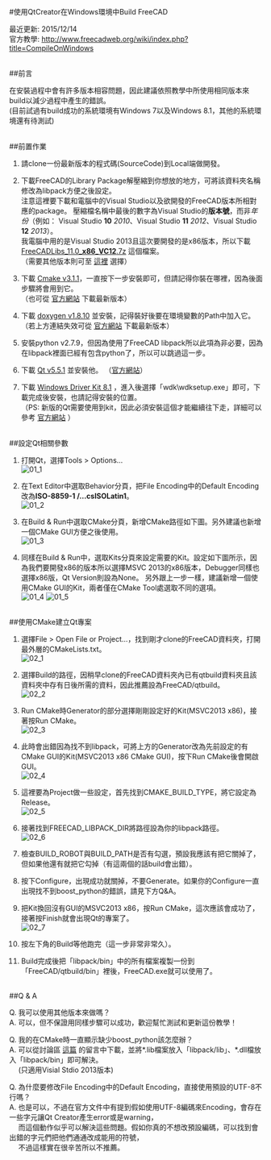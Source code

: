 #使用QtCreator在Windows環境中Build FreeCAD

最近更新: 2015/12/14<br />
官方教學: http://www.freecadweb.org/wiki/index.php?title=CompileOnWindows

<br />
##前言

在安裝過程中會有許多版本相容問題，因此建議依照教學中所使用相同版本來build以減少過程中產生的錯誤。<br />
(目前試過有build成功的系統環境有Windows 7以及Windows 8.1，其他的系統環境還有待測試)

<br />
##前置作業

1. 請clone一份最新版本的程式碼(SourceCode)到Local端做開發。<br />

2. 下載FreeCAD的Library Package解壓縮到你想放的地方，可將該資料夾名稱修改為libpack方便之後設定。<br />
注意這裡要下載和電腦中的Visual Studio以及欲開發的FreeCAD版本所相對應的package。
壓縮檔名稱中最後的數字為Visual Studio的**版本號**，而非*年份*（例如： Visual Studio **10** *2010*、Visual Studio **11** *2012*、Visual Studio **12** *2013*）。<br />
我電腦中用的是Visual Studio 2013且這次要開發的是x86版本，所以下載 [FreeCADLibs_11.0_**x86**_**VC12**.7z](http://sourceforge.net/projects/free-cad/files/FreeCAD%20LibPack/FreeCADLibs_11.1_x86_VC12.7z/download) 這個檔案。<br />
（需要其他版本則可至 [這裡](http://sourceforge.net/projects/free-cad/files/FreeCAD%20LibPack/) 選擇）<br />

3. 下載 [Cmake v3.1.1](https://cmake.org/files/v3.1/cmake-3.1.1-win32-x86.exe)，一直按下一步安裝即可，但請記得你裝在哪裡，因為後面步驟將會用到它。<br />
（也可從 [官方網站](https://cmake.org/download/) 下載最新版本）<br />

4. 下載 [doxygen v1.8.10](http://ftp.stack.nl/pub/users/dimitri/doxygen-1.8.10-setup.exe) 並安裝，記得裝好後要在環境變數的Path中加入它。<br />
（若上方連結失效可從 [官方網站](http://www.stack.nl/~dimitri/doxygen/download.html) 下載最新版本）<br />

5. 安裝python v2.7.9，但因為使用了FreeCAD libpack所以此項為非必要，因為在libpack裡面已經有包含python了，所以可以跳過這一步。<br />

6. 下載 [Qt v5.5.1](https://download.qt.io/archive/qt/5.5/5.5.1/qt-opensource-windows-x86-msvc2013-5.5.1.exe) 並安裝他。
（[官方網站](https://download.qt.io/archive/qt/5.5/5.5.1/)）<br />

7. 下載 [Windows Driver Kit 8.1](http://go.microsoft.com/fwlink/p/?LinkId=393659) ，進入後選擇「wdk\wdksetup.exe」即可，下載完成後安裝，也請記得安裝的位置。<br />
（PS: 新版的Qt需要使用到kit，因此必須安裝這個才能繼續往下走，詳細可以參考 [官方網站](https://msdn.microsoft.com/en-us/windows/hardware/hh852365.aspx) ） <br /> 

<br />
##設定Qt相關參數

1. 打開Qt，選擇Tools > Options...<br />
![01_1](https://github.com/yclilian/3D-Printing-Project/blob/master/Tutorials/Images/01_1.png)<br />

2. 在Text Editor中選取Behavior分頁，把File Encoding中的Default Encoding改為**ISO-8859-1 /...csISOLatin1**。<br />
![01_2](https://github.com/yclilian/3D-Printing-Project/blob/master/Tutorials/Images/01_2.PNG)<br />

3. 在Build & Run中選取CMake分頁，新增CMake路徑如下圖。另外建議也新增一個CMake GUI方便之後使用。<br />
![01_3](https://github.com/yclilian/3D-Printing-Project/blob/master/Tutorials/Images/01_3.PNG)<br />

4. 同樣在Build & Run中，選取Kits分頁來設定需要的Kit。設定如下圖所示，因為我們要開發x86的版本所以選擇MSVC 2013的x86版本，Debugger同樣也選擇x86版，Qt Version則設為None。
另外跟上一步一樣，建議新增一個使用CMake GUI的Kit，兩者僅在CMake Tool處選取不同的選項。<br />
![01_4](https://github.com/yclilian/3D-Printing-Project/blob/master/Tutorials/Images/01_4.PNG)
![01_5](https://github.com/yclilian/3D-Printing-Project/blob/master/Tutorials/Images/01_5.PNG)<br />

<br />
##使用CMake建立Qt專案

1. 選擇File > Open File or Project...，找到剛才clone的FreeCAD資料夾，打開最外層的CMakeLists.txt。<br />
![02_1](https://github.com/yclilian/3D-Printing-Project/blob/master/Tutorials/Images/02_1.PNG)<br />

2. 選擇Build的路徑，因稍早clone的FreeCAD資料夾內已有qtbuild資料夾且該資料夾中存有日後所需的資料，因此推薦設為FreeCAD/qtbuild。<br />
![02_2](https://github.com/yclilian/3D-Printing-Project/blob/master/Tutorials/Images/02_2.PNG)<br />

3. Run CMake時Generator的部分選擇剛剛設定好的Kit(MSVC2013 x86)，接著按Run CMake。<br />
![02_3](https://github.com/yclilian/3D-Printing-Project/blob/master/Tutorials/Images/02_3.PNG)<br />

4. 此時會出錯因為找不到libpack，可將上方的Generator改為先前設定的有CMake GUI的Kit(MSVC2013 x86 CMake GUI)，按下Run CMake後會開啟GUI。<br />
![02_4](https://github.com/yclilian/3D-Printing-Project/blob/master/Tutorials/Images/02_4.PNG)<br />

5. 這裡要為Project做一些設定，首先找到CMAKE_BUILD_TYPE，將它設定為Release。<br />
![02_5](https://github.com/yclilian/3D-Printing-Project/blob/master/Tutorials/Images/02_5.PNG)<br />

6. 接著找到FREECAD_LIBPACK_DIR將路徑設為你的libpack路徑。<br />
![02_6](https://github.com/yclilian/3D-Printing-Project/blob/master/Tutorials/Images/02_6.PNG)<br />

7. 檢查BUILD_ROBOT與BUILD_PATH是否有勾選，預設我應該有把它關掉了，但如果他還有就把它勾掉（有這兩個的話build會出錯）。<br />

8. 按下Configure，出現成功就關掉，不要Generate。如果你的Configure一直出現找不到boost_python的錯誤，請見下方Q&A。<br />

9. 把Kit換回沒有GUI的MSVC2013 x86，按Run CMake，這次應該會成功了，接著按Finish就會出現Qt的專案了。<br />
![02_7](https://github.com/yclilian/3D-Printing-Project/blob/master/Tutorials/Images/02_7.png)<br />

10. 按左下角的Build等他跑完（這一步非常非常久）。<br />

11. Build完成後把「libpack/bin」中的所有檔案複製一份到「FreeCAD/qtbuild/bin」裡後，FreeCAD.exe就可以使用了。<br />

<br />
##Q & A

Q. 我可以使用其他版本來做嗎？<br />
A. 可以，但不保證用同樣步驟可以成功，歡迎幫忙測試和更新這份教學！<br />

Q. 我的在CMake時一直顯示缺少boost_python該怎麼辦？<br />
A. 可以從討論區 [這篇](http://forum.freecadweb.org/viewtopic.php?t=12631) 的留言中下載，並將\*.lib檔案放入「libpack/lib」、\*.dll檔放入「libpack/bin」即可解決。<br />
　 (只適用Visial Stdio 2013版本)<br />

Q. 為什麼要修改File Encoding中的Default Encoding，直接使用預設的UTF-8不行嗎？<br />
A. 也是可以，不過在官方文件中有提到假如使用UTF-8編碼來Encoding，會存在一些字元讓Qt Creator產生error或是warning，<br />
　 而這個動作似乎可以解決這些問題。假如你真的不想改預設編碼，可以找到會出錯的字元們把他們通通改成能用的符號，<br />
　 不過這樣實在很辛苦所以不推薦。<br />
